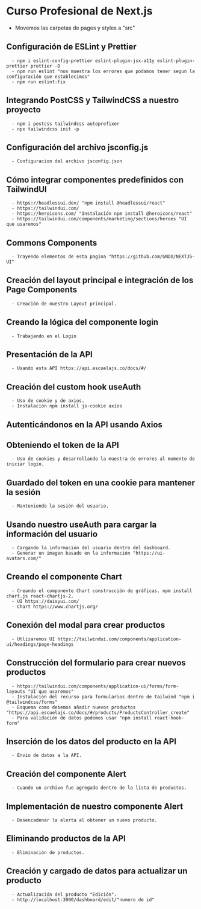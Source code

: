 # Curso Profesional de Next.js
  - Movemos las carpetas de pages y styles a "src"

  ## Configuración de ESLint y Prettier
      - npm i eslint-config-prettier eslint-plugin-jsx-a11y eslint-plugin-prettier prettier -D
      - npm run eslint "nos muestra los errores que podamos tener segun la configuración que establecimos"
      - npm run eslint:fix
  ## Integrando PostCSS y TailwindCSS a nuestro proyecto
      - npm i postcss tailwindcss autoprefixer
      - npx tailwindcss init -p 
  ## Configuración del archivo jsconfig.js
      - Configuracion del archivo jsconfig.json
  ## Cómo integrar componentes predefinidos con TailwindUI
      - https://headlessui.dev/ "npm install @headlessui/react"
      - https://tailwindui.com/
      - https://heroicons.com/ "Instalación npm install @heroicons/react"
      - https://tailwindui.com/components/marketing/sections/heroes "UI que usaremos"
  ## Commons Components
      - Trayendo elementos de esta pagina "https://github.com/GNDX/NEXTJS-UI"
  ## Creación del layout principal e integración de los Page Components
      - Creación de nuestro Layout principal.
  ## Creando la lógica del componente login
      - Trabajando en el Login
  ## Presentación de la API
      - Usando esta API https://api.escuelajs.co/docs/#/
  ## Creación del custom hook useAuth
      - Uso de cookie y de axios.
      - Instalación npm install js-cookie axios
  ## Autenticándonos en la API usando Axios
  ## Obteniendo el token de la API
      - Uso de cookies y desarrollando la muestra de errores al momento de iniciar login.
  ## Guardado del token en una cookie para mantener la sesión
      - Manteniendo la sesión del usuario.
  ## Usando nuestro useAuth para cargar la información del usuario
      - Cargando la información del usuario dentro del dashboard.
      - Generar un imagen basado en la información "https://ui-avatars.com/"
  ## Creando el componente Chart
      - Creando el componente Chart construcción de gráficas. npm install chart.js react-chartjs-2.
      - UI https://daisyui.com/
      - Chart https://www.chartjs.org/
  ## Conexión del modal para crear productos
      - Utlizaremos UI https://tailwindui.com/components/application-ui/headings/page-headings
  ## Construcción del formulario para crear nuevos productos
      - https://tailwindui.com/components/application-ui/forms/form-layouts "UI que usaremos"
      - Instalación del recurso para formularios dentro de tailwind "npm i @tailwindcss/forms"
      - Esquema como debemos añadir nuevos productos "https://api.escuelajs.co/docs/#/products/ProductsController_create"
      - Para validación de datos podemos usar "npm install react-hook-form"
  ## Inserción de los datos del producto en la API
      - Envio de datos a la API.
  ## Creación del componente Alert
      - Cuando un archivo fue agregado dentro de la lista de productos.
  ## Implementación de nuestro componente Alert
      - Desencadenar la alerta al obtener un nuevo producto.
  ## Eliminando productos de la API
      - Eliminación de productos.
  ## Creación y cargado de datos para actualizar un producto
      - Actualización del producto "Edición".
      - http://localhost:3000/dashboard/edit/"numero de id"
